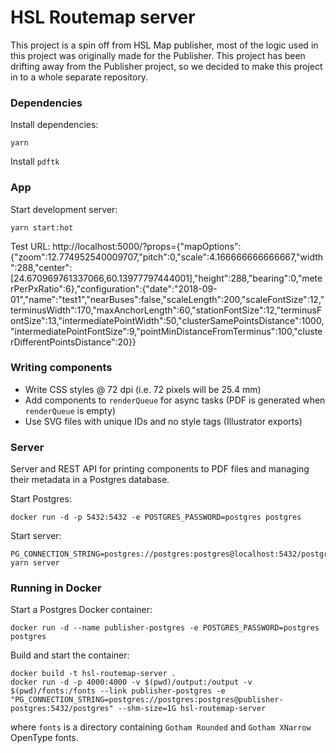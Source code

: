 HSL Routemap server
====================

This project is a spin off from HSL Map publisher, most of the logic used in this project was originally made for the Publisher. This project has been drifting away from the Publisher project, so we decided to make this project in to a whole separate repository.

### Dependencies

Install dependencies:

```
yarn
```

Install `pdftk`

### App


Start development server:
```
yarn start:hot
```

Test URL:
http://localhost:5000/?props={"mapOptions":{"zoom":12.774952540009707,"pitch":0,"scale":4.166666666666667,"width":288,"center":[24.670969761337066,60.13977797444001],"height":288,"bearing":0,"meterPerPxRatio":6},"configuration":{"date":"2018-09-01","name":"test1","nearBuses":false,"scaleLength":200,"scaleFontSize":12,"terminusWidth":170,"maxAnchorLength":60,"stationFontSize":12,"terminusFontSize":13,"intermediatePointWidth":50,"clusterSamePointsDistance":1000,"intermediatePointFontSize":9,"pointMinDistanceFromTerminus":100,"clusterDifferentPointsDistance":20}}

### Writing components

- Write CSS styles @ 72 dpi (i.e. 72 pixels will be 25.4 mm)
- Add components to `renderQueue` for async tasks (PDF is generated when `renderQueue` is empty)
- Use SVG files with unique IDs and no style tags (Illustrator exports)

### Server

Server and REST API for printing components to PDF files and managing their metadata in a Postgres database.

Start Postgres:
```
docker run -d -p 5432:5432 -e POSTGRES_PASSWORD=postgres postgres
```

Start server:
```
PG_CONNECTION_STRING=postgres://postgres:postgres@localhost:5432/postgres yarn server
```

### Running in Docker

Start a Postgres Docker container:
```
docker run -d --name publisher-postgres -e POSTGRES_PASSWORD=postgres postgres
```

Build and start the container:
```
docker build -t hsl-routemap-server .
docker run -d -p 4000:4000 -v $(pwd)/output:/output -v $(pwd)/fonts:/fonts --link publisher-postgres -e "PG_CONNECTION_STRING=postgres://postgres:postgres@publisher-postgres:5432/postgres" --shm-size=1G hsl-routemap-server
```

where `fonts` is a directory containing `Gotham Rounded` and `Gotham XNarrow` OpenType fonts.
